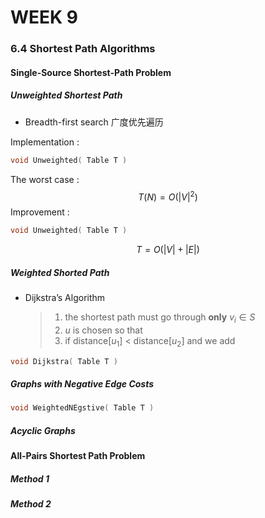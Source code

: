 # WEEK 9

### 6.4 Shortest Path Algorithms



#### Single-Source Shortest-Path Problem



##### Unweighted Shortest Path

- Breadth-first search 广度优先遍历

Implementation : 



```c
void Unweighted( Table T )
```

The worst case : 
$$
T(N)=O(|V|^2)
$$
Improvement :

```c
void Unweighted( Table T )
```

$$
T=O(|V|+|E|)
$$

##### Weighted Shorted Path

- Dijkstra’s Algorithm

  >1. the shortest path must go through **only** $v_i\in S$
  >2. $u$ is chosen so that 
  >3. if distance[$u_1$] < distance[$u_2$] and we add 

```c
void Dijkstra( Table T )
```





##### Graphs with Negative Edge Costs

```c
void WeightedNEgstive( Table T )
```



##### Acyclic Graphs



#### All-Pairs Shortest Path Problem

##### Method 1 

##### Method 2